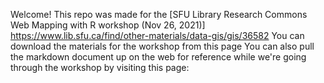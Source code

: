 Welcome! This repo was made for the
[SFU Library Research Commons Web Mapping with R workshop (Nov 26, 2021)] <https://www.lib.sfu.ca/find/other-materials/data-gis/gis/36582>
You can download the materials for the workshop from this page
You can also pull the markdown document up on the web for reference while we're going through the workshop by visiting this page: 

